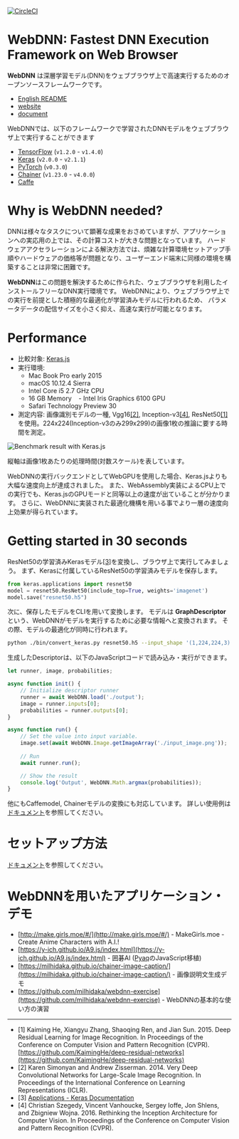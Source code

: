 [![CircleCI](https://circleci.com/gh/mil-tokyo/webdnn.svg?style=svg)](https://circleci.com/gh/mil-tokyo/webdnn)

# WebDNN: Fastest DNN Execution Framework on Web Browser

**WebDNN** は深層学習モデル(DNN)をウェブブラウザ上で高速実行するためのオープンソースフレームワークです。

- [English README](https://github.com/mil-tokyo/webdnn/blob/master/README.md)
- [website](https://mil-tokyo.github.io/webdnn/index_ja.html)
- [document](https://mil-tokyo.github.io/webdnn/docs)

WebDNNでは、以下のフレームワークで学習されたDNNモデルをウェブブラウザ上で実行することができます

- [TensorFlow](https://github.com/tensorflow/tensorflow) (`v1.2.0` - `v1.4.0`)
- [Keras](https://github.com/fchollet/keras) (`v2.0.0` - `v2.1.1`)
- [PyTorch](https://github.com/pytorch/pytorch) (`v0.3.0`)
- [Chainer](https://github.com/chainer/chainer) (`v1.23.0` - `v4.0.0`)
- [Caffe](https://github.com/BVLC/caffe)

# Why is WebDNN needed?

DNNは様々なタスクについて顕著な成果をおさめていますが、アプリケーションへの実応用の上では、その計算コストが大きな問題となっています。
ハードウェアアクセラレーションによる解決方法では、煩雑な計算環境セットアップ手順やハードウェアの価格等が問題となり、ユーザーエンド端末に同様の環境を構築することは非常に困難です。

**WebDNN**はこの問題を解決するために作られた、ウェブブラウザを利用したインストールフリーなDNN実行環境です。
WebDNNにより、ウェブブラウザ上での実行を前提とした積極的な最適化が学習済みモデルに行われるため、
パラメータデータの配信サイズを小さく抑え、高速な実行が可能となります。

# Performance

- 比較対象: [Keras.js](https://github.com/transcranial/keras-js)
- 実行環境: 
    - Mac Book Pro early 2015
    - macOS 10.12.4 Sierra
    - Intel Core i5 2.7 GHz CPU
    - 16 GB Memory
    - Intel Iris Graphics 6100 GPU
    - Safari Technology Preview 30
- 測定内容: 画像識別モデルの一種, Vgg16[[2]](#2), Inception-v3[[4]](#4), ResNet50[[1]](#1)を使用。224x224(Inception-v3のみ299x299)の画像1枚の推論に要する時間を測定。

![Benchmark result with Keras.js](https://github.com/mil-tokyo/webdnn/blob/master/docs/misc/performance.png)

縦軸は画像1枚あたりの処理時間(対数スケール)を表しています。

WebDNNの実行バックエンドとしてWebGPUを使用した場合、Keras.jsよりも大幅な速度向上が達成されました。
また、WebAssembly実装によるCPU上での実行でも、Keras.jsのGPUモードと同等以上の速度が出ていることが分かります。
さらに、WebDNNに実装された最適化機構を用いる事でより一層の速度向上効果が得られています。

# Getting started in 30 seconds

ResNet50の学習済みKerasモデル[[3]](#3)を変換し、ブラウザ上で実行してみましょう。
まず、Kerasに付属しているResNet50の学習済みモデルを保存します。

```python
from keras.applications import resnet50
model = resnet50.ResNet50(include_top=True, weights='imagenet')
model.save("resnet50.h5")
```

次に、保存したモデルをCLIを用いて変換します。
モデルは **GraphDescriptor** という、WebDNNがモデルを実行するために必要な情報へと変換されます。
その際、モデルの最適化が同時に行われます。

```bash
python ./bin/convert_keras.py resnet50.h5 --input_shape '(1,224,224,3)' --out output
```

生成したDescriptorは、以下のJavaScriptコードで読み込み・実行ができます。

```js
let runner, image, probabilities;

async function init() {
    // Initialize descriptor runner
    runner = await WebDNN.load('./output');
    image = runner.inputs[0]; 
    probabilities = runner.outputs[0];
}

async function run() {
    // Set the value into input variable.
    image.set(await WebDNN.Image.getImageArray('./input_image.png'));
    
    // Run
    await runner.run(); 

    // Show the result
    console.log('Output', WebDNN.Math.argmax(probabilities));
}
```

他にもCaffemodel, Chainerモデルの変換にも対応しています。
詳しい使用例は[ドキュメント](https://mil-tokyo.github.io/webdnn/docs)を参照してください。

# セットアップ方法

[ドキュメント](https://mil-tokyo.github.io/webdnn/docs/tutorial/setup.html)を参照してください。

# WebDNNを用いたアプリケーション・デモ

- [http://make.girls.moe/#/](http://make.girls.moe/#/) - MakeGirls.moe - Create Anime Characters with A.I.!
- [https://y-ich.github.io/A9.js/index.html](https://y-ich.github.io/A9.js/index.html) - 囲碁AI ([Pyaq](https://github.com/ymgaq/Pyaq)のJavaScript移植)
- [https://milhidaka.github.io/chainer-image-caption/](https://milhidaka.github.io/chainer-image-caption/) - 画像説明文生成デモ
- [https://github.com/milhidaka/webdnn-exercise](https://github.com/milhidaka/webdnn-exercise) - WebDNNの基本的な使い方の演習

---

- <i id=1></i>[1] Kaiming He, Xiangyu Zhang, Shaoqing Ren, and Jian Sun. 2015. Deep Residual
    Learning for Image Recognition. In Proceedings of the Conference on Computer Vision and Pattern Recognition (CVPR). 
    [https://github.com/KaimingHe/deep-residual-networks](https://github.com/KaimingHe/deep-residual-networks)
- <i id=2></i>[2] Karen Simonyan and Andrew Zisserman. 2014. Very Deep Convolutional Networks for Large-Scale Image Recognition. 
    In Proceedings of the International Conference on Learning Representations (ICLR).
- <i id=3></i>[3] [Applications - Keras Documentation](https://keras.io/ja/applications/#resnet50)
- <i id=4></i>[4] Christian Szegedy, Vincent Vanhoucke, Sergey Ioffe, Jon Shlens, and Zbigniew Wojna. 2016.
    Rethinking the Inception Architecture for Computer Vision. In Proceedings of the Conference on Computer Vision and Pattern Recognition (CVPR).

